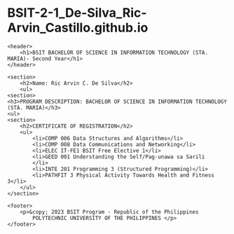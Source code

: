 # BSIT-2-1_De-Silva_Ric-Arvin_Castillo.github.io
<!DOCTYPE html>
<html lang="en">
<head>
    <meta charset="UTF-8">
    <meta name="viewport" content="width=device-width, initial-scale=1.0">
    <title>BSIT Curriculum</title>
</head>
<body>

    
    <header>
        <h1>BSIT BACHELOR OF SCIENCE IN INFORMATION TECHNOLOGY (STA. MARIA)- Second Year</h1>
    </header>

    <section> 
        <h2>Name: Ric Arvin C. De Silva</h2>
        <ul>
    <section> 
    <h3>PROGRAM DESCRIPTION: BACHELOR OF SCIENCE IN INFORMATION TECHNOLOGY (STA. MARIA)</h3>
    <ul>
    <section>
        <h2>CERTIFICATE OF REGISTRATION</h2>
        <ul>
            <li>COMP 006 Data Structures and Algorithms</li>
            <li>COMP 008 Data Communications and Networking</li>
            <li>ELEC IT-FE1 BSIT Free Elective 1</li>
            <li>GEED 001 Understanding the Self/Pag-unawa sa Sarili
            </li>
            <li>INTE 201 Programming 3 (Structured Programming)</li>
            <li>PATHFIT 3 Physical Activity Towards Health and Fitness 3</li>
        </ul>
    </section>

    <footer>
        <p>&copy; 2023 BSIT Program - Republic of the Philippines
            POLYTECHNIC UNIVERSITY OF THE PHILIPPINES </p>
    </footer>

</body>
</html>
